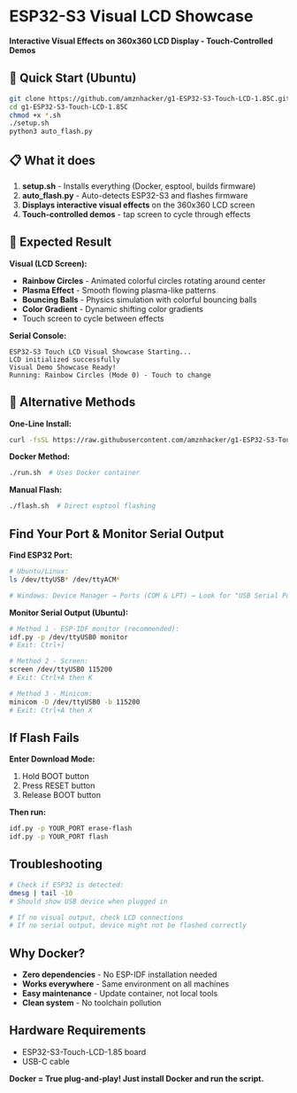 # ESP32-S3 Visual LCD Showcase

**Interactive Visual Effects on 360x360 LCD Display - Touch-Controlled Demos**

## 🚀 Quick Start (Ubuntu)

```bash
git clone https://github.com/amznhacker/g1-ESP32-S3-Touch-LCD-1.85C.git
cd g1-ESP32-S3-Touch-LCD-1.85C
chmod +x *.sh
./setup.sh
python3 auto_flash.py
```

## 📋 What it does

1. **setup.sh** - Installs everything (Docker, esptool, builds firmware)
2. **auto_flash.py** - Auto-detects ESP32-S3 and flashes firmware
3. **Displays interactive visual effects** on the 360x360 LCD screen
4. **Touch-controlled demos** - tap screen to cycle through effects

## 🎯 Expected Result

**Visual (LCD Screen):**
- **Rainbow Circles** - Animated colorful circles rotating around center
- **Plasma Effect** - Smooth flowing plasma-like patterns  
- **Bouncing Balls** - Physics simulation with colorful bouncing balls
- **Color Gradient** - Dynamic shifting color gradients
- Touch screen to cycle between effects

**Serial Console:**
```
ESP32-S3 Touch LCD Visual Showcase Starting...
LCD initialized successfully
Visual Demo Showcase Ready!
Running: Rainbow Circles (Mode 0) - Touch to change
```

## 🔧 Alternative Methods

**One-Line Install:**
```bash
curl -fsSL https://raw.githubusercontent.com/amznhacker/g1-ESP32-S3-Touch-LCD-1.85C/main/install.sh | bash
```

**Docker Method:**
```bash
./run.sh  # Uses Docker container
```

**Manual Flash:**
```bash
./flash.sh  # Direct esptool flashing
```

## Find Your Port & Monitor Serial Output

**Find ESP32 Port:**
```bash
# Ubuntu/Linux:
ls /dev/ttyUSB* /dev/ttyACM*

# Windows: Device Manager → Ports (COM & LPT) → Look for "USB Serial Port (COM#)"
```

**Monitor Serial Output (Ubuntu):**
```bash
# Method 1 - ESP-IDF monitor (recommended):
idf.py -p /dev/ttyUSB0 monitor
# Exit: Ctrl+]

# Method 2 - Screen:
screen /dev/ttyUSB0 115200
# Exit: Ctrl+A then K

# Method 3 - Minicom:
minicom -D /dev/ttyUSB0 -b 115200
# Exit: Ctrl+A then X
```

## If Flash Fails

**Enter Download Mode:**
1. Hold BOOT button
2. Press RESET button  
3. Release BOOT button

**Then run:**
```bash
idf.py -p YOUR_PORT erase-flash
idf.py -p YOUR_PORT flash
```

## Troubleshooting

```bash
# Check if ESP32 is detected:
dmesg | tail -10
# Should show USB device when plugged in

# If no visual output, check LCD connections
# If no serial output, device might not be flashed correctly
```

## Why Docker?
- **Zero dependencies** - No ESP-IDF installation needed
- **Works everywhere** - Same environment on all machines  
- **Easy maintenance** - Update container, not local tools
- **Clean system** - No toolchain pollution

## Hardware Requirements

- ESP32-S3-Touch-LCD-1.85 board
- USB-C cable

**Docker = True plug-and-play! Just install Docker and run the script.**